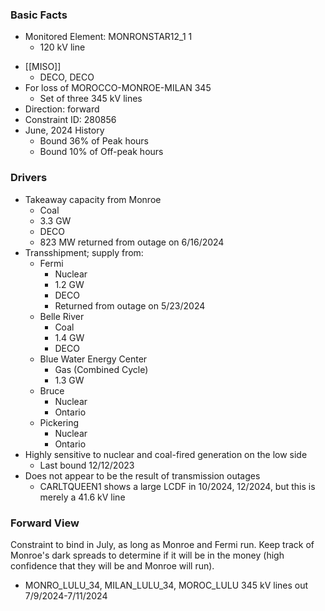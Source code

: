 ### Basic Facts
* Monitored Element: MONRONSTAR12_1 1
	* 120 kV line
- [[MISO]]
	- DECO, DECO
- For loss of MOROCCO-MONROE-MILAN 345
	- Set of three 345 kV lines
- Direction: forward
- Constraint ID: 280856
- June, 2024 History
	- Bound 36% of Peak hours
	- Bound 10% of Off-peak hours
### Drivers
- Takeaway capacity from Monroe
	- Coal
	- 3.3 GW
	- DECO
	- 823 MW returned from outage on 6/16/2024
- Transshipment; supply from:
	- Fermi
		- Nuclear
		- 1.2 GW
		- DECO
		- Returned from outage on 5/23/2024
	- Belle River
		- Coal
		- 1.4 GW
		- DECO
	- Blue Water Energy Center
		- Gas (Combined Cycle)
		- 1.3 GW
	- Bruce
		- Nuclear
		- Ontario
	- Pickering
		- Nuclear
		- Ontario
- Highly sensitive to nuclear and coal-fired generation on the low side
	- Last bound 12/12/2023
- Does not appear to be the result of transmission outages
	- CARLTQUEEN1 shows a large LCDF in 10/2024, 12/2024, but this is merely a 41.6 kV line
### Forward View
Constraint to bind in July, as long as Monroe and Fermi run. Keep track of Monroe's dark spreads to determine if it will be in the money (high confidence that they will be and Monroe will run).
- MONRO_LULU_34, MILAN_LULU_34, MOROC_LULU 345 kV lines out 7/9/2024-7/11/2024